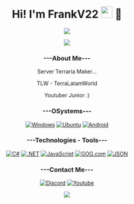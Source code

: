 <div align = "center">

<h1>Hi! I'm FrankV22 <img src="https://raw.githubusercontent.com/iampavangandhi/iampavangandhi/master/gifs/Hi.gif" width="30px"> 🚀</h1>

[![](https://visitcount.itsvg.in/api?id=itsfrankv22&icon=5&color=8)](https://visitcount.itsvg.in)

![](https://github-readme-stats.vercel.app/api?username=itsfrankv22&theme=dark&hide_border=true&include_all_commits=false&count_private=false)<br/>


### ---About Me---
Server Terraria Maker...

TLW  -  TerraLatamWorld

Youtuber Junior :)


### ---OSystems---
[![Windows](https://custom-icon-badges.demolab.com/badge/Windows-0078D6?logo=windows11&logoColor=white)](#)
[![Ubuntu](https://img.shields.io/badge/Ubuntu-E95420?logo=ubuntu&logoColor=white)](#)
[![Android](https://img.shields.io/badge/Android-3DDC84?logo=android&logoColor=white)](#)

### ---Technologies - Tools---
[![C#](https://custom-icon-badges.demolab.com/badge/C%23-%23239120.svg?logo=cshrp&logoColor=white)](#)
[![.NET](https://img.shields.io/badge/.NET-512BD4?logo=dotnet&logoColor=fff)](#)
[![JavaScript](https://img.shields.io/badge/JavaScript-F7DF1E?logo=javascript&logoColor=000)](#)
[![GOG.com](https://img.shields.io/badge/GOG.com-86328A?logo=gogdotcom&logoColor=fff)](#)
[![JSON](https://img.shields.io/badge/JSON-000?logo=json&logoColor=fff)](#)

### ---Contact Me---
<a href="https://discord.com/invite/qdBSvagzPz"><img alt="Discord" src="https://img.shields.io/badge/Discord-%235865F2.svg?&logo=discord&logoColor=white"></a>
<a href="https://www.youtube.com/@FrankV22"><img alt="Youtube" src="https://img.shields.io/badge/YouTube-%23FF0000.svg?logo=YouTube&logoColor=white"></a>

![](https://quotes-github-readme.vercel.app/api?type=vetical&theme=radical) <p align="center">

</div>
